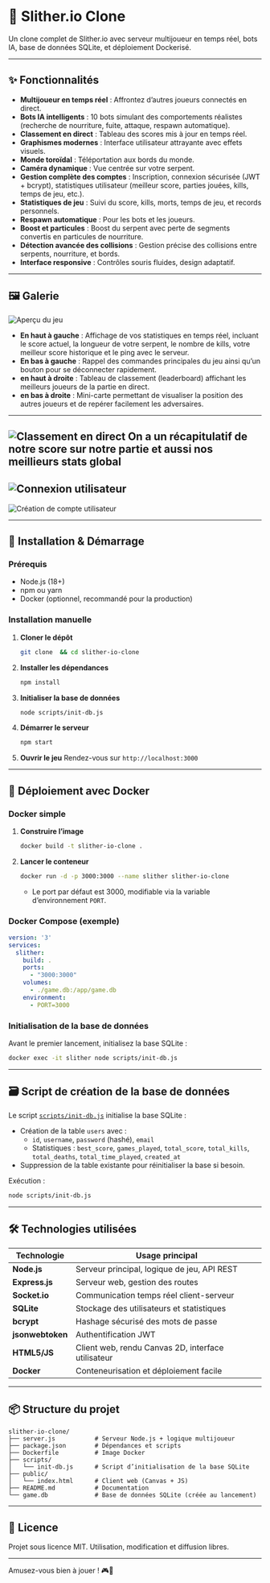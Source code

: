 # 🐍 Slither.io Clone

Un clone complet de Slither.io avec serveur multijoueur en temps réel, bots IA, base de données SQLite, et déploiement Dockerisé.

---

## ✨ Fonctionnalités

- **Multijoueur en temps réel** : Affrontez d’autres joueurs connectés en direct.
- **Bots IA intelligents** : 10 bots simulant des comportements réalistes (recherche de nourriture, fuite, attaque, respawn automatique).
- **Classement en direct** : Tableau des scores mis à jour en temps réel.
- **Graphismes modernes** : Interface utilisateur attrayante avec effets visuels.
- **Monde toroïdal** : Téléportation aux bords du monde.
- **Caméra dynamique** : Vue centrée sur votre serpent.
- **Gestion complète des comptes** : Inscription, connexion sécurisée (JWT + bcrypt), statistiques utilisateur (meilleur score, parties jouées, kills, temps de jeu, etc.).
- **Statistiques de jeu** : Suivi du score, kills, morts, temps de jeu, et records personnels.
- **Respawn automatique** : Pour les bots et les joueurs.
- **Boost et particules** : Boost du serpent avec perte de segments convertis en particules de nourriture.
- **Détection avancée des collisions** : Gestion précise des collisions entre serpents, nourriture, et bords.
- **Interface responsive** : Contrôles souris fluides, design adaptatif.

---

## 🖼️ Galerie


![Aperçu du jeu](./screenshots/game.png)
- **En haut à gauche** : Affichage de vos statistiques en temps réel, incluant le score actuel, la longueur de votre serpent, le nombre de kills, votre meilleur score historique et le ping avec le serveur.
- **En bas à gauche** : Rappel des commandes principales du jeu ainsi qu’un bouton pour se déconnecter rapidement.
- **en haut à droite** : Tableau de classement (leaderboard) affichant les meilleurs joueurs de la partie en direct.
- **en bas à droite** : Mini-carte permettant de visualiser la position des autres joueurs et de repérer facilement les adversaires.
---
![Classement en direct](./screenshots/gameover.png)
On a un récapitulatif de notre score sur notre partie et aussi nos meillieurs stats global
---
![Connexion utilisateur](./screenshots/login.png)
---
![Création de compte utilisateur](./screenshots/create.png)



---

## 🚀 Installation & Démarrage

### Prérequis

- Node.js (18+)
- npm ou yarn
- Docker (optionnel, recommandé pour la production)

### Installation manuelle

1. **Cloner le dépôt**
   ```bash
   git clone  && cd slither-io-clone
   ```
2. **Installer les dépendances**
   ```bash
   npm install
   ```
3. **Initialiser la base de données**
   ```bash
   node scripts/init-db.js
   ```
4. **Démarrer le serveur**
   ```bash
   npm start
   ```
5. **Ouvrir le jeu**
   Rendez-vous sur `http://localhost:3000`

---

## 🐳 Déploiement avec Docker

### Docker simple

1. **Construire l’image**
   ```bash
   docker build -t slither-io-clone .
   ```
2. **Lancer le conteneur**
   ```bash
   docker run -d -p 3000:3000 --name slither slither-io-clone
   ```
   - Le port par défaut est 3000, modifiable via la variable d’environnement `PORT`.

### Docker Compose (exemple)

```yaml
version: '3'
services:
  slither:
    build: .
    ports:
      - "3000:3000"
    volumes:
      - ./game.db:/app/game.db
    environment:
      - PORT=3000
```

### Initialisation de la base de données

Avant le premier lancement, initialisez la base SQLite :
```bash
docker exec -it slither node scripts/init-db.js
```

---

## 🗃️ Script de création de la base de données

Le script [`scripts/init-db.js`](scripts/init-db.js) initialise la base SQLite :

- Création de la table `users` avec :
  - `id`, `username`, `password` (hashé), `email`
  - Statistiques : `best_score`, `games_played`, `total_score`, `total_kills`, `total_deaths`, `total_time_played`, `created_at`
- Suppression de la table existante pour réinitialiser la base si besoin.

Exécution :
```bash
node scripts/init-db.js
```


---

## 🛠️ Technologies utilisées

| Technologie     | Usage principal                                         |
|-----------------|--------------------------------------------------------|
| **Node.js**     | Serveur principal, logique de jeu, API REST            |
| **Express.js**  | Serveur web, gestion des routes                        |
| **Socket.io**   | Communication temps réel client-serveur                |
| **SQLite**      | Stockage des utilisateurs et statistiques              |
| **bcrypt**      | Hashage sécurisé des mots de passe                     |
| **jsonwebtoken**| Authentification JWT                                   |
| **HTML5/JS**    | Client web, rendu Canvas 2D, interface utilisateur     |
| **Docker**      | Conteneurisation et déploiement facile                 |

---

## 📦 Structure du projet

```
slither-io-clone/
├── server.js           # Serveur Node.js + logique multijoueur
├── package.json        # Dépendances et scripts
├── Dockerfile          # Image Docker
├── scripts/
│   └── init-db.js      # Script d’initialisation de la base SQLite
├── public/
│   └── index.html      # Client web (Canvas + JS)
├── README.md           # Documentation
└── game.db             # Base de données SQLite (créée au lancement)
```

---


## 📝 Licence

Projet sous licence MIT. Utilisation, modification et diffusion libres.

---

Amusez-vous bien à jouer ! 🎮🐍